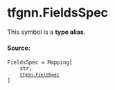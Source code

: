 <div itemscope itemtype="http://developers.google.com/ReferenceObject">
<meta itemprop="name" content="tfgnn.FieldsSpec" />
<meta itemprop="path" content="Stable" />
</div>

# tfgnn.FieldsSpec

<!-- Insert buttons and diff -->
This symbol is a **type alias**.



#### Source:

<pre class="devsite-click-to-copy prettyprint lang-py tfo-signature-link">
<code>FieldsSpec = Mapping[
    str,
    <a href="../tfgnn/FieldSpec.md"><code>tfgnn.FieldSpec</code></a>
]
</code></pre>

<!-- Placeholder for "Used in" -->
